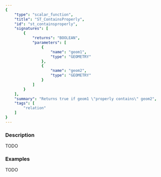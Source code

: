 ```yaml
---
{
    "type": "scalar_function",
    "title": "ST_ContainsProperly",
    "id": "st_containsproperly",
    "signatures": [
        {
            "returns": "BOOLEAN",
            "parameters": [
                {
                    "name": "geom1",
                    "type": "GEOMETRY"
                },
                {
                    "name": "geom2",
                    "type": "GEOMETRY"
                }
            ]
        }
    ],
    "summary": "Returns true if geom1 \"properly contains\" geom2",
    "tags": [
        "relation"
    ]
}
---
```


### Description

TODO

### Examples

TODO

